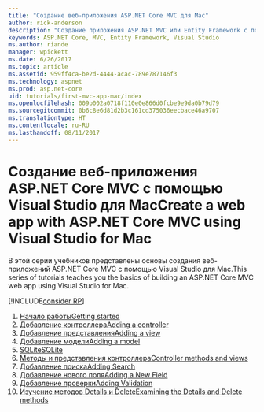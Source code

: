 ```yaml
---
title: "Создание веб-приложения ASP.NET Core MVC для Mac"
author: rick-anderson
description: "Создание приложения ASP.NET MVC или Entity Framework с помощью Visual Studio для Mac"
keywords: ASP.NET Core, MVC, Entity Framework, Visual Studio
ms.author: riande
manager: wpickett
ms.date: 6/26/2017
ms.topic: article
ms.assetid: 959ff4ca-be2d-4444-acac-789e787146f3
ms.technology: aspnet
ms.prod: asp.net-core
uid: tutorials/first-mvc-app-mac/index
ms.openlocfilehash: 009b002a0718f110e0e866d0fcbe9e9da0b79d79
ms.sourcegitcommit: 0b6c8e6d81d2b3c161cd375036eecbace46a9707
ms.translationtype: HT
ms.contentlocale: ru-RU
ms.lasthandoff: 08/11/2017
---
```

# <a name="create-a-web-app-with-aspnet-core-mvc-using-visual-studio-for-mac"></a><span data-ttu-id="85692-104">Создание веб-приложения ASP.NET Core MVC с помощью Visual Studio для Mac</span><span class="sxs-lookup"><span data-stu-id="85692-104">Create a web app with ASP.NET Core MVC using Visual Studio for Mac</span></span>

<span data-ttu-id="85692-105">В этой серии учебников представлены основы создания веб-приложений ASP.NET Core MVC с помощью Visual Studio для Mac.</span><span class="sxs-lookup"><span data-stu-id="85692-105">This series of tutorials teaches you the basics of building an ASP.NET Core MVC web app using Visual Studio for Mac.</span></span> 

[!INCLUDE[consider RP](../../includes/razor.md)]

1. [<span data-ttu-id="85692-106">Начало работы</span><span class="sxs-lookup"><span data-stu-id="85692-106">Getting started</span></span>](start-mvc.md)
1. [<span data-ttu-id="85692-107">Добавление контроллера</span><span class="sxs-lookup"><span data-stu-id="85692-107">Adding a controller</span></span>](adding-controller.md)
1. [<span data-ttu-id="85692-108">Добавление представления</span><span class="sxs-lookup"><span data-stu-id="85692-108">Adding a view</span></span>](adding-view.md)
1. [<span data-ttu-id="85692-109">Добавление модели</span><span class="sxs-lookup"><span data-stu-id="85692-109">Adding a model</span></span>](adding-model.md)
1. [<span data-ttu-id="85692-110">SQLite</span><span class="sxs-lookup"><span data-stu-id="85692-110">SQLite</span></span>](working-with-sql.md)
1. [<span data-ttu-id="85692-111">Методы и представления контроллера</span><span class="sxs-lookup"><span data-stu-id="85692-111">Controller methods and views</span></span>](controller-methods-views.md)
1. [<span data-ttu-id="85692-112">Добавление поиска</span><span class="sxs-lookup"><span data-stu-id="85692-112">Adding Search</span></span>](search.md)
1. [<span data-ttu-id="85692-113">Добавление нового поля</span><span class="sxs-lookup"><span data-stu-id="85692-113">Adding a New Field</span></span>](new-field.md)
1. [<span data-ttu-id="85692-114">Добавление проверки</span><span class="sxs-lookup"><span data-stu-id="85692-114">Adding Validation</span></span>](validation.md)
1. [<span data-ttu-id="85692-115">Изучение методов Details и Delete</span><span class="sxs-lookup"><span data-stu-id="85692-115">Examining the Details and Delete methods</span></span>](xref:tutorials/first-mvc-app/details)

